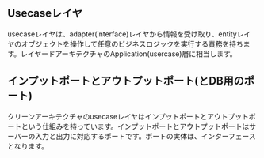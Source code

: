 ## Usecaseレイヤ

usecaseレイヤは、adapter(interface)レイヤから情報を受け取り、entityレイヤのオブジェクトを操作して任意のビジネスロジックを実行する責務を持ちます。レイヤードアーキテクチャのApplication(usercase)層に相当します。

## インプットポートとアウトプットポート(とDB用のポート)
クリーンアーキテクチャのusecaseレイヤはインプットポートとアウトプットポートという仕組みを持っています。インプットポートとアウトプットポートはサーバーの入力と出力に対応するポートです。ポートの実体は、インターフェースとなります。

